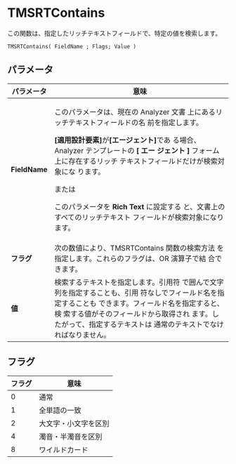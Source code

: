 # TMSRTContains

この関数は、指定したリッチテキストフィールドで、特定の値を検索します。
```
TMSRTContains( FieldName ; Flags; Value )
```

## パラメータ
| パラメータ | 意味 |
| --- | --- |
| **FieldName** | <p>このパラメータは、現在の Analyzer 文書 上にあるリッチテキストフィールドの名 前を指定します。</p><p><b>[適用設計要素]</b>が<b>[エージェント]</b>であ る場合、Analyzer テンプレートの <b>[ エー ジェント ]</b> フォーム上に存在するリッチ テキストフィールドだけが検索対象にな ります。</p><p>または</p><p>このパラメータを <b>Rich Text</b> に設定する と、文書上のすべてのリッチテキスト フィールドが検索対象になります。</p>
| **フラグ** | 次の数値により、TMSRTContains 関数の検索方法 を指定します。これらのフラグは、OR 演算子で結 合できます。 |
| **値** | 検索するテキストを指定します。引用符 で囲んで文字列を指定することも、引用 符なしでフィールド名を指定することも できます。フィールド名を指定すると、検 索する値がそのフィールドから取得され ます。したがって、指定するテキストは 通常のテキストでなければなりません。 |

## フラグ

| フラグ | 意味 |
| --- | --- |
| 0 | 通常 |
| 1 | 全単語の一致 |
| 2 | 大文字・小文字を区別 |
| 4 | 濁音・半濁音を区別 |
| 8 | ワイルドカード |
